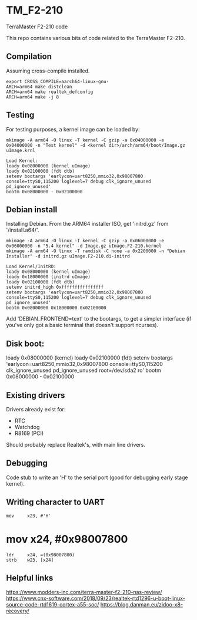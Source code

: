 # TM_F2-210
TerraMaster F2-210 code

This repo contains various bits of code related to the TerraMaster F2-210.

## Compilation
Assuming cross-compile installed.

```
export CROSS_COMPILE=aarch64-linux-gnu-
ARCH=arm64 make distclean
ARCH=arm64 make realtek_defconfig
ARCH=arm64 make -j 8
```

## Testing
For testing purposes, a kernel image can be loaded by:
```
mkimage -A arm64 -O linux -T kernel -C gzip -a 0x04000000 -e 0x04000000 -n "Test kernel" -d <kernel dir>/arch/arm64/boot/Image.gz uImage.krnl

Load Kernel:
loady 0x08000000 (kernel uImage)
loady 0x02100000 (fdt dtb)
setenv bootargs 'earlycon=uart8250,mmio32,0x98007800 console=ttyS0,115200 loglevel=7 debug clk_ignore_unused pd_ignore_unused'
bootm 0x08000000 - 0x02100000
```

## Debian install
Installing Debian. From the ARM64 installer ISO, get 'initrd.gz' from '/install.a64/'.
```
mkimage -A arm64 -O linux -T kernel -C gzip -a 0x06000000 -e 0x06000000 -n "5.4 kernel" -d Image.gz uImage.F2-210.kernel
mkimage -A arm64 -O linux -T ramdisk -C none -a 0x2200000 -n "Debian Installer" -d initrd.gz uImage.F2-210.di-initrd

Load Kernel/InitRD:
loady 0x08000000 (kernel uImage)
loady 0x18000000 (initrd uImage)
loady 0x02100000 (fdt dtb)
setenv initrd_high 0xffffffffffffffff
setenv bootargs 'earlycon=uart8250,mmio32,0x98007800 console=ttyS0,115200 loglevel=7 debug clk_ignore_unused pd_ignore_unused'
bootm 0x08000000 0x18000000 0x02100000
```
Add 'DEBIAN_FRONTEND=text' to the bootargs, to get a simpler interface (if you've only got a basic terminal that doesn't support ncurses).

## Disk boot:
loady 0x08000000 (kernel)
loady 0x02100000 (fdt)
setenv bootargs 'earlycon=uart8250,mmio32,0x98007800 console=ttyS0,115200 clk_ignore_unused pd_ignore_unused root=/dev/sda2 ro'
bootm 0x08000000 - 0x02100000

## Existing drivers
Drivers already exist for:
* RTC
* Watchdog
* R8169 (PCI)

Should probably replace Realtek's, with main line drivers.

## Debugging
Code stub to write an 'H' to the serial port (good for debugging early stage kernel).

## Writing character to UART
	mov     x23, #'H'
#	mov     x24, #0x98007800
	ldr     x24, =(0x98007800)
	strb    w23, [x24]

## Helpful links
https://www.modders-inc.com/terra-master-f2-210-nas-review/
https://www.cnx-software.com/2018/09/23/realtek-rtd1296-u-boot-linux-source-code-rtd1619-cortex-a55-soc/
https://blog.danman.eu/zidoo-x8-recovery/
